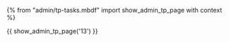 {% from "admin/tp-tasks.mbdf" import show_admin_tp_page with context %}

{{ show_admin_tp_page('13') }}
